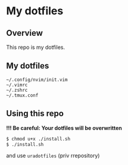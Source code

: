 # My dotfiles

## Overview
This repo is my dotfiles.

## My dotfiles
```
~/.config/nvim/init.vim  
~/.vimrc  
~/.zshrc  
~/.tmux.conf
```

## Using this repo
**!!! Be careful: Your dotfiles will be overwritten**
``` bash
$ chmod u+x ./install.sh
$ ./install.sh
```

and use `uradotfiles` (priv rrepository)
